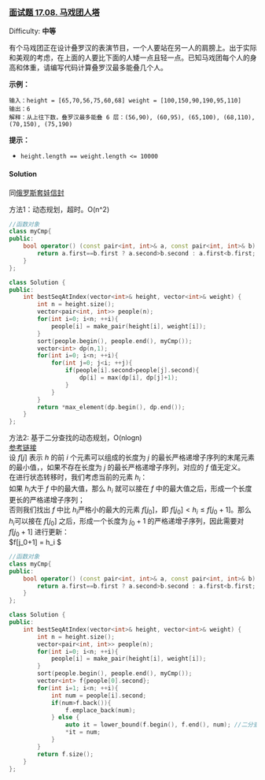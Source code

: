 ### [面试题 17.08\. 马戏团人塔](https://leetcode-cn.com/problems/circus-tower-lcci/)

Difficulty: **中等**


有个马戏团正在设计叠罗汉的表演节目，一个人要站在另一人的肩膀上。出于实际和美观的考虑，在上面的人要比下面的人矮一点且轻一点。已知马戏团每个人的身高和体重，请编写代码计算叠罗汉最多能叠几个人。

**示例：**

```
输入：height = [65,70,56,75,60,68] weight = [100,150,90,190,95,110]
输出：6
解释：从上往下数，叠罗汉最多能叠 6 层：(56,90), (60,95), (65,100), (68,110), (70,150), (75,190)
```

**提示：**

*   `height.length == weight.length <= 10000`


#### Solution

同[俄罗斯套娃信封](https://leetcode-cn.com/problems/russian-doll-envelopes/)

方法1：动态规划，超时。O(n^2)  
```cpp
​//函数对象
class myCmp{
public:
    bool operator() (const pair<int, int>& a, const pair<int, int>& b) const{
        return a.first==b.first ? a.second>b.second : a.first<b.first; //相同高度下只能选择一个人，因此将体重最大的排在前面
    }
};

class Solution {
public:
    int bestSeqAtIndex(vector<int>& height, vector<int>& weight) {
        int n = height.size();
        vector<pair<int, int>> people(n);
        for(int i=0; i<n; ++i){
            people[i] = make_pair(height[i], weight[i]);
        }
        sort(people.begin(), people.end(), myCmp());
        vector<int> dp(n,1);
        for(int i=0; i<n; ++i){
            for(int j=0; j<i; ++j){
                if(people[i].second>people[j].second){
                    dp[i] = max(dp[i], dp[j]+1);
                }
            }
        }
        return *max_element(dp.begin(), dp.end());
    }
};
```

方法2: 基于二分查找的动态规划，O(nlogn)  
[参考链接](https://leetcode-cn.com/problems/russian-doll-envelopes/solution/e-luo-si-tao-wa-xin-feng-wen-ti-by-leetc-wj68/)  
设 $f[j]$ 表示 $h$ 的前 $i$ 个元素可以组成的长度为 $j$ 的最长严格递增子序列的末尾元素的最小值，，如果不存在长度为 $j$ 的最长严格递增子序列，对应的 $f$ 值无定义。  
在进行状态转移时，我们考虑当前的元素 $h_i$​：  
如果 $h_i$​ 大于 $f$ 中的最大值，那么 $h_i$​ 就可以接在 $f$ 中的最大值之后，形成一个长度更长的严格递增子序列；  
否则我们找出 $f$ 中比 $h_i$​ 严格小的最大的元素 $f[j_0]$，即 $f[j_0]<h_i≤f[j_0+1]$。那么 $h_i$​ 可以接在 $f[j_0]$ 之后，形成一个长度为 $j_0+1$ 的严格递增子序列，因此需要对 $f[j_0+1]$ 进行更新：  
$f[j_0+1] = h_i $  


```cpp
//函数对象
class myCmp{
public:
    bool operator() (const pair<int, int>& a, const pair<int, int>& b) const{
        return a.first==b.first ? a.second>b.second : a.first<b.first; //相同高度下只能选择一个人，因此将体重最大的排在前面
    }
};

class Solution {
public:
    int bestSeqAtIndex(vector<int>& height, vector<int>& weight) {
        int n = height.size();
        vector<pair<int, int>> people(n);
        for(int i=0; i<n; ++i){
            people[i] = make_pair(height[i], weight[i]);
        }
        sort(people.begin(), people.end(), myCmp());
        vector<int> f{people[0].second};
        for(int i=1; i<n; ++i){
            int num = people[i].second;
            if(num>f.back()){
                f.emplace_back(num);
            } else {
                auto it = lower_bound(f.begin(), f.end(), num); //二分查找找到第一个严格小于num的元素
                *it = num;
            }
        }
        return f.size();
    }
};
```